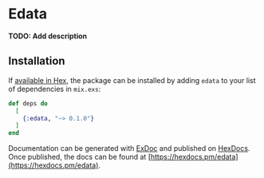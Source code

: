 # Edata

**TODO: Add description**

## Installation

If [available in Hex](https://hex.pm/docs/publish), the package can be installed
by adding `edata` to your list of dependencies in `mix.exs`:

```elixir
def deps do
  [
    {:edata, "~> 0.1.0"}
  ]
end
```

Documentation can be generated with [ExDoc](https://github.com/elixir-lang/ex_doc)
and published on [HexDocs](https://hexdocs.pm). Once published, the docs can
be found at [https://hexdocs.pm/edata](https://hexdocs.pm/edata).


